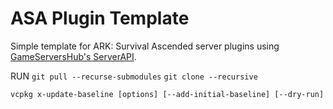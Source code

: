 # ASA Plugin Template
Simple template for ARK: Survival Ascended server plugins using [GameServersHub's ServerAPI](https://github.com/ServersHub/ServerAPI).

RUN
`git pull --recurse-submodules`
`git clone --recursive`

`vcpkg x-update-baseline [options] [--add-initial-baseline] [--dry-run]`

